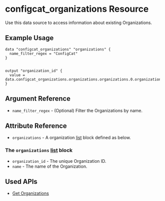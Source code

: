 # configcat_organizations Resource

Use this data source to access information about existing Organizations.

## Example Usage

```hcl
data "configcat_organizations" "organizations" {
  name_filter_regex = "ConfigCat"
}


output "organization_id" {
  value = data.configcat_organizations.organizations.organizations.0.organization_id
}
```

## Argument Reference

* `name_filter_regex` - (Optional) Filter the Organizations by name.

## Attribute Reference

* `organizations` - A organization [list](https://www.terraform.io/docs/configuration/types.html#list-) block defined as below.

### The `organizations` [list](https://www.terraform.io/docs/configuration/types.html#list-) block

* `organization_id` - The unique Organization ID.
* `name` - The name of the Organization.

## Used APIs
- [Get Organizations](https://api.configcat.com/docs/index.html#operation/get-organizations)